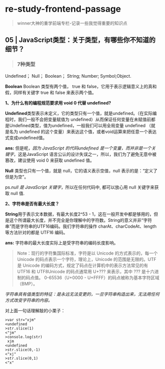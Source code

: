 # re-study-frontend-passage
>winner大神的重学前端专栏-记录一些我觉得重要的知识点
## 05 | JavaScript类型：关于类型，有哪些你不知道的细节？

>### 7种类型
Undefined； Null； Boolean； String; Number; Symbol;Object.

**Boolean**
Boolean 类型有两个值， true 和 false，它用于表示逻辑意义上的真和假，同样有关键字 true 和 false 来表示两个值。

**1、为什么有的编程规范要求用 void 0 代替 undefined?**

**Undefined**类型表示未定义，它的类型只有一个值，就是undefined。（在实际编程时，我们一般不会把变量赋值为 undefined）从而保证任何变量在未赋值前都是Undefined类型，值为undefined，一般我们可以用全局变量 undefined
（就是名为 undefined 的这个变量）来表达这个值，或者void运算来把任意一个表达式变成undefined值。

**ans:** 但是呢，*因为 JavaScript 的代码undefined 是一个变量，而并非是一个关键字*，这是JavaScript 语言公认的设计失误之一，所以，我们为了避免无意中被篡改，建议使用 void 0 来获取 undefined 值。

**Null** 类型也只有一个值，就是 null，它的语义表示空值，null 表示的是：“定义了但是为空”。

ps.*null 是 JavaScript 关键字*，所以在任何代码中, 都可以放心用 null 关键字来获取 null 值.

**2、字符串是否有最大长度？**

**String**用于表示文本数据，有最大长度2^53 - 1，这在一般开发中都是够用的，但是这个所谓最大长度，并不完全是你理解中的字符数。String的意义并非“字符串”而是字符串的UTF16编码。我们字符串的操作 charAt、charCodeAt、length 等方法针对的都是 UTF16 编码。

**ans:** 字符串的最大长度实际上是受字符串的编码长度影响。

>Note：现行的字符集国际标准，字符是以 Unicode 的方式表示的，每一个Unicode 的码点表示一个字符，理论上，Unicode 的范围是无限的。UTF 是 Unicode 的编码方式，规定了码点在计算机中的表示方法常见的有 UTF16 和 UTF8Unicode 的码点通常用 U+??? 来表示，其中 ??? 是十六进制的码点值。 0-65536（U+0000 - U+FFFF）的码点被称为基本字符区域（BMP）。

*字符串具有值类型的特征：是永远无法变更的，一旦字符串构造出来，无法用任何方式改变字符串的内容。*

对上面一句话理解敲的小栗子：
```
>var str="xjm"
<undefined
>str.slice(1)
<"jm"
>console.log(str)
 xjm
<undefined
>str.slice(0,-1)
<"xj"
>str.slice(0,1)
<"x"
```
